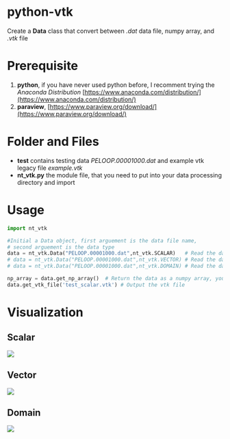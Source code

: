 # python-vtk
Create a **Data** class that convert between *.dat* data file, numpy array, and *.vtk* file

# Prerequisite
1. **python**, if you have never used python before, I recomment trying the *Anaconda Distribution*  [https://www.anaconda.com/distribution/](https://www.anaconda.com/distribution/)
2. **paraview**, [https://www.paraview.org/download/](https://www.paraview.org/download/)

# Folder and Files
- **test** contains testing data *PELOOP.00001000.dat* and example vtk legacy file *example.vtk*
- **nt_vtk.py** the module file, that you need to put into your data processing directory and import

# Usage
``` python
import nt_vtk

#Initial a Data object, first arguement is the data file name,
# second arguement is the data type
data = nt_vtk.Data("PELOOP.00001000.dat",nt_vtk.SCALAR)   # Read the data as a scalar
# data = nt_vtk.Data("PELOOP.00001000.dat",nt_vtk.VECTOR) # Read the data as a vector
# data = nt_vtk.Data("PELOOP.00001000.dat",nt_vtk.DOMAIN) # Read the data as domain data

np_array = data.get_np_array()  # Return the data as a numpy array, you can put it into your usual data processing process
data.get_vtk_file('test_scalar.vtk') # Output the vtk file
```

# Visualization
## Scalar
![](vuepress/Scalar.png)

## Vector
![](vuepress/Vector.png)

## Domain
![](vuepress/Domain.png)
